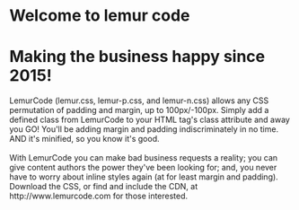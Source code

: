 # Welcome to lemur code
<h1>Making the business happy since 2015!</h1>
LemurCode (lemur.css, lemur-p.css, and lemur-n.css) allows any CSS permutation of padding and margin, up to 100px/-100px. Simply add a defined class from LemurCode to your HTML tag's class attribute and away you GO! You'll be adding margin and padding indiscriminately in no time. AND it's minified, so you know it's good.<br>
<br>
With LemurCode you can make bad business requests a reality; you can give content authors the power they've been looking for; and, you never have to worry about inline styles again (at for least margin and padding).<br>
Download the CSS, or find and include the CDN, at http://www.lemurcode.com for those interested.<br>
